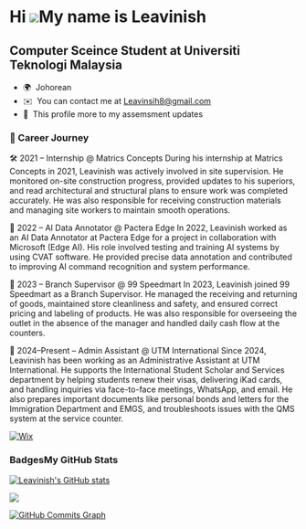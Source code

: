 
Hi ![](https://user-images.githubusercontent.com/18350557/176309783-0785949b-9127-417c-8b55-ab5a4333674e.gif)My name is Leavinish
====================================================================================================================================

Computer Sceince Student at Universiti Teknologi Malaysia
--------------------------------------------------
* 🌍  Johorean
* ✉️  You can contact me at Leavinsih8@gmail.com
* 📍  This profile more to my assemsment updates



### 💼 Career Journey


🛠️ 2021 – Internship @ Matrics Concepts
During his internship at Matrics Concepts in 2021, Leavinish was actively involved in site supervision. He monitored on-site construction progress, provided updates to his superiors, and read architectural and structural plans to ensure work was completed accurately. He was also responsible for receiving construction materials and managing site workers to maintain smooth operations.

🧠 2022 – AI Data Annotator @ Pactera Edge
In 2022, Leavinish worked as an AI Data Annotator at Pactera Edge for a project in collaboration with Microsoft (Edge AI). His role involved testing and training AI systems by using CVAT software. He provided precise data annotation and contributed to improving AI command recognition and system performance.

🏪 2023 – Branch Supervisor @ 99 Speedmart
In 2023, Leavinish joined 99 Speedmart as a Branch Supervisor. He managed the receiving and returning of goods, maintained store cleanliness and safety, and ensured correct pricing and labeling of products. He was also responsible for overseeing the outlet in the absence of the manager and handled daily cash flow at the counters.

🏢 2024–Present – Admin Assistant @ UTM International
Since 2024, Leavinish has been working as an Administrative Assistant at UTM International. He supports the International Student Scholar and Services department by helping students renew their visas, delivering iKad cards, and handling inquiries via face-to-face meetings, WhatsApp, and email. He also prepares important documents like personal bonds and letters for the Immigration Department and EMGS, and troubleshoots issues with the QMS system at the service counter.




[![Wix](https://img.icons8.com/ios-filled/30/autocad.png)](https://http://autodesk.com/products/autocad/overview)






### Badges<b>My GitHub Stats</b>
<a href="http://www.github.com/Leavinish"><img src="https://github-readme-stats.vercel.app/api?username=Leavinish&show_icons=true&hide=&count_private=true&title_color=0891b2&text_color=ffffff&icon_color=0891b2&bg_color=1c1917&hide_border=true&show_icons=true" alt="Leavinish's GitHub stats" /></a>

<a href="http://www.github.com/Leavinish"><img src="https://github-readme-streak-stats.herokuapp.com/?user=Leavinish&stroke=ffffff&background=1c1917&ring=0891b2&fire=0891b2&currStreakNum=ffffff&currStreakLabel=0891b2&sideNums=ffffff&sideLabels=ffffff&dates=ffffff&hide_border=true" /></a>

<a href="http://www.github.com/Leavinish"><img src="https://github-readme-activity-graph.cyclic.app/graph?username=Leavinish&bg_color=1c1917&color=ffffff&line=0891b2&point=ffffff&area_color=1c1917&area=true&hide_border=true&custom_title=GitHub%20Commits%20Graph" alt="GitHub Commits Graph" /></a>


